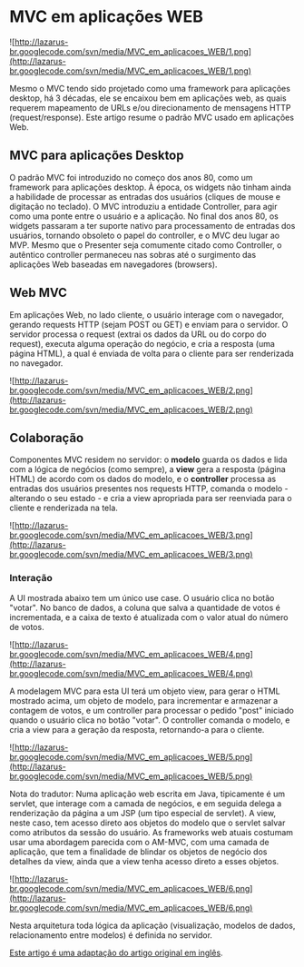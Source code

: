 # MVC em aplicações WEB #

![http://lazarus-br.googlecode.com/svn/media/MVC_em_aplicacoes_WEB/1.png](http://lazarus-br.googlecode.com/svn/media/MVC_em_aplicacoes_WEB/1.png)

Mesmo o MVC tendo sido projetado como uma framework para aplicações desktop, há 3 décadas, ele se encaixou bem em aplicações web, as quais
requerem mapeamento de URLs e/ou direcionamento de mensagens HTTP (request/response). Este artigo resume o padrão MVC usado em aplicações Web.

## MVC para aplicações Desktop ##

O padrão MVC foi introduzido no começo dos anos 80, como um framework para aplicações desktop. À época, os widgets não tinham ainda a habilidade de processar as entradas dos usuários (cliques de mouse e digitação no teclado). O MVC introduziu a entidade Controller, para agir como uma ponte entre o usuário e a aplicação. No final dos anos 80, os widgets passaram a ter suporte nativo para processamento de entradas dos usuários, tornando obsoleto o papel do controller, e o MVC deu lugar ao MVP. Mesmo que o Presenter seja comumente citado como Controller, o autêntico controller permaneceu nas sobras até o surgimento das aplicações Web baseadas em navegadores (browsers).

## Web MVC ##

Em aplicações Web, no lado cliente, o usuário interage com o navegador, gerando requests HTTP (sejam POST ou GET) e enviam para o servidor. O
servidor processa o request (extrai os dados da URL ou do corpo do request), executa alguma operação do negócio, e cria a resposta (uma página HTML), a qual é enviada de volta para o cliente para ser renderizada no navegador.

![http://lazarus-br.googlecode.com/svn/media/MVC_em_aplicacoes_WEB/2.png](http://lazarus-br.googlecode.com/svn/media/MVC_em_aplicacoes_WEB/2.png)

## Colaboração ##

Componentes MVC residem no servidor: o **modelo** guarda os dados e lida com a lógica de negócios (como sempre), a **view** gera a resposta
(página HTML) de acordo com os dados do modelo, e o **controller** processa as entradas dos usuários presentes nos requests HTTP, comanda  o modelo - alterando o seu estado - e cria a view apropriada para ser reenviada para o cliente e renderizada na tela.

![http://lazarus-br.googlecode.com/svn/media/MVC_em_aplicacoes_WEB/3.png](http://lazarus-br.googlecode.com/svn/media/MVC_em_aplicacoes_WEB/3.png)

### Interação ###

A UI mostrada abaixo tem um único use case. O usuário clica no botão "votar". No banco de dados, a coluna que salva a quantidade de votos é
incrementada, e a caixa de texto é atualizada com o valor atual do número de votos.

![http://lazarus-br.googlecode.com/svn/media/MVC_em_aplicacoes_WEB/4.png](http://lazarus-br.googlecode.com/svn/media/MVC_em_aplicacoes_WEB/4.png)

A modelagem MVC para esta UI terá um objeto view, para gerar o HTML mostrado acima, um objeto de modelo, para incrementar e armazenar a contagem
de votos, e um controller para processar o pedido "post" iniciado quando o usuário clica no botão "votar". O controller comanda o modelo, e cria
a view para a geração da resposta, retornando-a para o cliente.

![http://lazarus-br.googlecode.com/svn/media/MVC_em_aplicacoes_WEB/5.png](http://lazarus-br.googlecode.com/svn/media/MVC_em_aplicacoes_WEB/5.png)

Nota do tradutor: Numa aplicação web escrita em Java, tipicamente é um servlet, que interage com a camada de negócios, e em seguida delega a
renderização da página a um JSP (um tipo especial de servlet). A view, neste caso, tem acesso direto aos objetos do modelo que o servlet salvar
como atributos da sessão do usuário. As frameworks web atuais costumam usar uma abordagem parecida com o AM-MVC, com uma camada de aplicação,
que tem a finalidade de blindar os objetos de negócio dos detalhes da view, ainda que a view tenha acesso direto a esses objetos.

![http://lazarus-br.googlecode.com/svn/media/MVC_em_aplicacoes_WEB/6.png](http://lazarus-br.googlecode.com/svn/media/MVC_em_aplicacoes_WEB/6.png)

Nesta arquitetura toda lógica da aplicação (visualização, modelos de dados, relacionamento entre modelos) é definida no servidor.

[Este artigo é uma adaptação do artigo original em inglês](http://aviadezra.blogspot.com/2008/07/mvc-for-web-applications-and-aspnet.html).